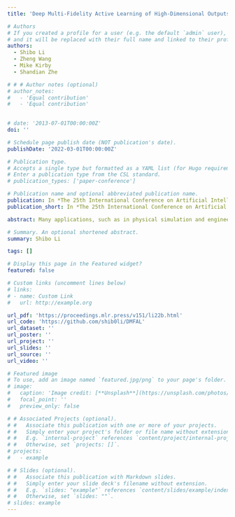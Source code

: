 ```yaml
---
title: 'Deep Multi-Fidelity Active Learning of High-Dimensional Outputs '

# Authors
# If you created a profile for a user (e.g. the default `admin` user), write the username (folder name) here
# and it will be replaced with their full name and linked to their profile.
authors:
  - Shibo Li
  - Zheng Wang
  - Mike Kirby
  - Shandian Zhe

# # # Author notes (optional)
# author_notes:
#   - 'Equal contribution'
#   - 'Equal contribution'
  

# date: '2013-07-01T00:00:00Z'
doi: ''

# Schedule page publish date (NOT publication's date).
publishDate: '2022-03-01T00:00:00Z'

# Publication type.
# Accepts a single type but formatted as a YAML list (for Hugo requirements).
# Enter a publication type from the CSL standard.
# publication_types: ['paper-conference']

# Publication name and optional abbreviated publication name.
publication: In *The 25th International Conference on Artificial Intelligence and Statistics (<span style="color:blue">AISTATS 2022</span>)*
publication_short: In *The 25th International Conference on Artificial Intelligence and Statistics (<span style="color:blue">AISTATS 2022</span>)*

abstract: Many applications, such as in physical simulation and engineering design, demand we estimate functions with high-dimensional outputs. To reduce the expensive cost of generating training examples, we usually choose several fidelities to enable a cost/quality trade-off. In this paper, we consider the active learning task to automatically identify the fidelities and training inputs to query new examples so as to achieve the best learning benefit-cost ratio. To this end, we propose DMFAL, a Deep Multi-Fidelity Active Learning approach. We first develop a deep neural network-based multi-fidelity model for high-dimensional outputs, which can flexibly capture strong complex correlations across the outputs and fidelities to enhance the learning of the target function. We then propose a mutual information based acquisition function that extends the predictive entropy principle. To overcome the computational challenges caused by large output dimensions, we use the multi-variate delta method and moment-matching to estimate the output posterior, and Weinstein-Aronszajn identity to calculate and optimize the acquisition function. We show the advantage of our method in several applications of computational physics and engineering design. The code is available at https://github.com/shib0li/DMFAL. 

# Summary. An optional shortened abstract.
summary: Shibo Li

tags: []

# Display this page in the Featured widget?
featured: false

# Custom links (uncomment lines below)
# links:
# - name: Custom Link
#   url: http://example.org

url_pdf: 'https://proceedings.mlr.press/v151/li22b.html'
url_code: 'https://github.com/shib0li/DMFAL'
url_dataset: ''
url_poster: ''
url_project: ''
url_slides: ''
url_source: ''
url_video: ''

# Featured image
# To use, add an image named `featured.jpg/png` to your page's folder.
# image:
#   caption: 'Image credit: [**Unsplash**](https://unsplash.com/photos/pLCdAaMFLTE)'
#   focal_point: ''
#   preview_only: false

# # Associated Projects (optional).
# #   Associate this publication with one or more of your projects.
# #   Simply enter your project's folder or file name without extension.
# #   E.g. `internal-project` references `content/project/internal-project/index.md`.
# #   Otherwise, set `projects: []`.
# projects:
#   - example

# # Slides (optional).
# #   Associate this publication with Markdown slides.
# #   Simply enter your slide deck's filename without extension.
# #   E.g. `slides: "example"` references `content/slides/example/index.md`.
# #   Otherwise, set `slides: ""`.
# slides: example
---
```


<!-- {{% callout note %}}
Click the _Cite_ button above to demo the feature to enable visitors to import publication metadata into their reference management software.
{{% /callout %}}

{{% callout note %}}
Create your slides in Markdown - click the _Slides_ button to check out the example.
{{% /callout %}}

Add the publication's **full text** or **supplementary notes** here. You can use rich formatting such as including [code, math, and images](https://wowchemy.com/docs/content/writing-markdown-latex/). -->

